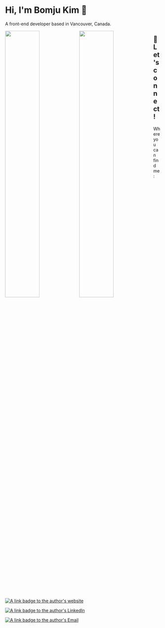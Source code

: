 # Hi, I'm Bomju Kim 👋
A front-end developer based in Vancouver, Canada.

<img align="left" width="47%" src="https://github-readme-stats.vercel.app/api?username=dennisk94&show_icons=true&theme=tokyonight&hide=stars"/>

<img align="left" width="47%" src="https://github-readme-stats.vercel.app/api/top-langs/?username=dennisk94&layout=compact"/>

## 💬 Let's connect!

Where you can find me:

[![A link badge to the author's website](https://img.shields.io/static/v1?label=Website&message=denniskimweb%2Eca&color=c13535&style=for-the-badge&logoWidth=20&logo=data%3Aimage%2Fpng%3Bbase64%2CiVBORw0KGgoAAAANSUhEUgAAABAAAAAQCAMAAAAoLQ9TAAAAUVBMVEUAAAADAwMDAwMEBAQDAwMEBAQDAwMCAgICAgIBAQEBAQEBAQEAAAAAAAAAAAAAAAAAAAAAAAAAAAAAAAAAAAAAAAAAAAAAAAAAAAAAAAAAAABDLvE2AAAAGnRSTlMACgwOFBQcJi4yVlhebn6Rk5edq8PJ0dvn%2BzabNWcAAABpSURBVHjaZI9VAgAhCAXZ7i6d%2Bx90jc83Jg0WGfZmGpt9sExxcpTOlQdnkeQbugWWDu6oOeGxF1574DSrr%2BuaqytQzeGqTfiAfiWw9uH6zIe73Qhsbbi8KiREkLLSmLSuw%2F2Dep8b6n0AEvINUI9CUC0AAAAASUVORK5CYII%3D&labelColor=c2c2c2)](https://denniskimweb.ca/)

[![A link badge to the author's LinkedIn](https://img.shields.io/static/v1?label=LinkedIn&message=Dennis%20Kim&color=c13535&style=for-the-badge&logoWidth=20&logo=linkedin&logoColor=blue&labelColor=c2c2c2)](https://www.linkedin.com/in/dennis-kim-bk/)

[![A link badge to the author's Email](https://img.shields.io/static/v1?label=E-Mail&message=Dennis%20Kim&color=c13535&style=for-the-badge&logoWidth=20&logo=gmail&labelColor=c2c2c2)](mailto:denniskim.dev@outlook.com)
